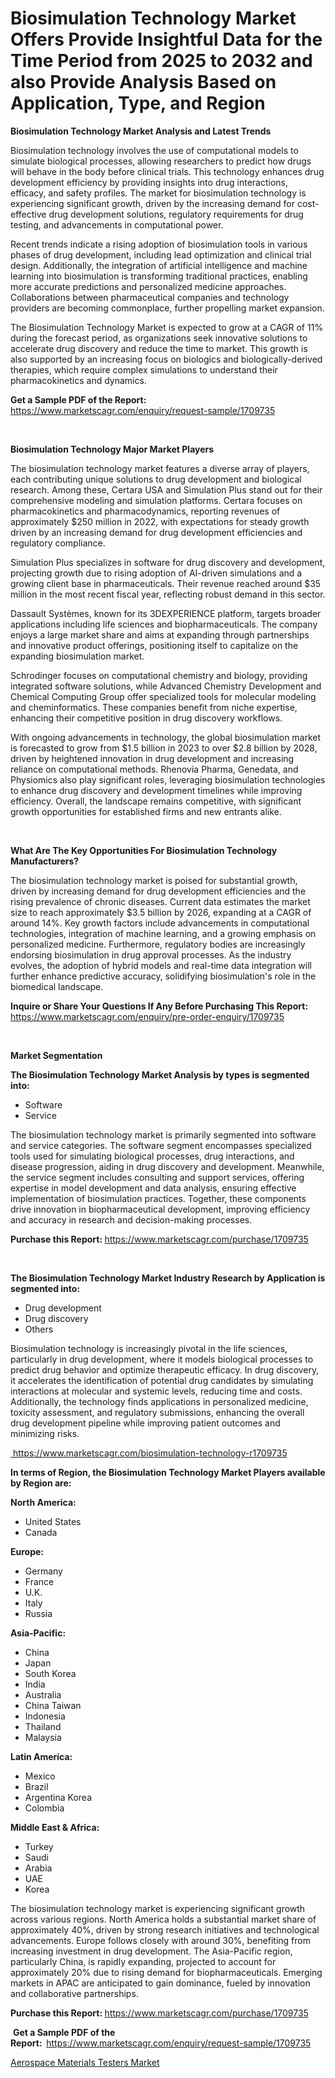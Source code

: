 <p><h1>Biosimulation Technology Market Offers Provide Insightful Data for the Time Period from 2025 to 2032 and also Provide Analysis Based on Application, Type, and Region</h1></p><p><strong>Biosimulation Technology Market Analysis and Latest Trends</strong></p>
<p><p>Biosimulation technology involves the use of computational models to simulate biological processes, allowing researchers to predict how drugs will behave in the body before clinical trials. This technology enhances drug development efficiency by providing insights into drug interactions, efficacy, and safety profiles. The market for biosimulation technology is experiencing significant growth, driven by the increasing demand for cost-effective drug development solutions, regulatory requirements for drug testing, and advancements in computational power.</p><p>Recent trends indicate a rising adoption of biosimulation tools in various phases of drug development, including lead optimization and clinical trial design. Additionally, the integration of artificial intelligence and machine learning into biosimulation is transforming traditional practices, enabling more accurate predictions and personalized medicine approaches. Collaborations between pharmaceutical companies and technology providers are becoming commonplace, further propelling market expansion.</p><p>The Biosimulation Technology Market is expected to grow at a CAGR of 11% during the forecast period, as organizations seek innovative solutions to accelerate drug discovery and reduce the time to market. This growth is also supported by an increasing focus on biologics and biologically-derived therapies, which require complex simulations to understand their pharmacokinetics and dynamics.</p></p>
<p><strong>Get a Sample PDF of the Report:&nbsp;</strong> <a href="https://www.marketscagr.com/enquiry/request-sample/1709735?utm_campaign=3263&utm_medium=2&utm_source=Github&utm_content=ia&utm_term=27032025&utm_id=biosimulation-technology">https://www.marketscagr.com/enquiry/request-sample/1709735</a></p>
<p>&nbsp;</p>
<p><strong>Biosimulation Technology Major Market Players</strong></p>
<p><p>The biosimulation technology market features a diverse array of players, each contributing unique solutions to drug development and biological research. Among these, Certara USA and Simulation Plus stand out for their comprehensive modeling and simulation platforms. Certara focuses on pharmacokinetics and pharmacodynamics, reporting revenues of approximately $250 million in 2022, with expectations for steady growth driven by an increasing demand for drug development efficiencies and regulatory compliance.</p><p>Simulation Plus specializes in software for drug discovery and development, projecting growth due to rising adoption of AI-driven simulations and a growing client base in pharmaceuticals. Their revenue reached around $35 million in the most recent fiscal year, reflecting robust demand in this sector.</p><p>Dassault Systèmes, known for its 3DEXPERIENCE platform, targets broader applications including life sciences and biopharmaceuticals. The company enjoys a large market share and aims at expanding through partnerships and innovative product offerings, positioning itself to capitalize on the expanding biosimulation market.</p><p>Schrodinger focuses on computational chemistry and biology, providing integrated software solutions, while Advanced Chemistry Development and Chemical Computing Group offer specialized tools for molecular modeling and cheminformatics. These companies benefit from niche expertise, enhancing their competitive position in drug discovery workflows.</p><p>With ongoing advancements in technology, the global biosimulation market is forecasted to grow from $1.5 billion in 2023 to over $2.8 billion by 2028, driven by heightened innovation in drug development and increasing reliance on computational methods. Rhenovia Pharma, Genedata, and Physiomics also play significant roles, leveraging biosimulation technologies to enhance drug discovery and development timelines while improving efficiency. Overall, the landscape remains competitive, with significant growth opportunities for established firms and new entrants alike.</p></p>
<p>&nbsp;</p>
<p><strong>What Are The Key Opportunities For Biosimulation Technology Manufacturers?</strong></p>
<p><p>The biosimulation technology market is poised for substantial growth, driven by increasing demand for drug development efficiencies and the rising prevalence of chronic diseases. Current data estimates the market size to reach approximately $3.5 billion by 2026, expanding at a CAGR of around 14%. Key growth factors include advancements in computational technologies, integration of machine learning, and a growing emphasis on personalized medicine. Furthermore, regulatory bodies are increasingly endorsing biosimulation in drug approval processes. As the industry evolves, the adoption of hybrid models and real-time data integration will further enhance predictive accuracy, solidifying biosimulation's role in the biomedical landscape.</p></p>
<p><strong>Inquire or Share Your Questions If Any Before Purchasing This Report:</strong> <a href="https://www.marketscagr.com/enquiry/pre-order-enquiry/1709735?utm_campaign=3263&utm_medium=2&utm_source=Github&utm_content=ia&utm_term=27032025&utm_id=biosimulation-technology">https://www.marketscagr.com/enquiry/pre-order-enquiry/1709735</a></p>
<p>&nbsp;</p>
<p><strong>Market Segmentation</strong></p>
<p><strong>The Biosimulation Technology Market Analysis by types is segmented into:</strong></p>
<p><ul><li>Software</li><li>Service</li></ul></p>
<p><p>The biosimulation technology market is primarily segmented into software and service categories. The software segment encompasses specialized tools used for simulating biological processes, drug interactions, and disease progression, aiding in drug discovery and development. Meanwhile, the service segment includes consulting and support services, offering expertise in model development and data analysis, ensuring effective implementation of biosimulation practices. Together, these components drive innovation in biopharmaceutical development, improving efficiency and accuracy in research and decision-making processes.</p></p>
<p><strong>Purchase this Report:&nbsp;</strong><a href="https://www.marketscagr.com/purchase/1709735?utm_campaign=3263&utm_medium=2&utm_source=Github&utm_content=ia&utm_term=27032025&utm_id=biosimulation-technology">https://www.marketscagr.com/purchase/1709735</a></p>
<p>&nbsp;</p>
<p><strong>The Biosimulation Technology Market Industry Research by Application is segmented into:</strong></p>
<p><ul><li>Drug development</li><li>Drug discovery</li><li>Others</li></ul></p>
<p><p>Biosimulation technology is increasingly pivotal in the life sciences, particularly in drug development, where it models biological processes to predict drug behavior and optimize therapeutic efficacy. In drug discovery, it accelerates the identification of potential drug candidates by simulating interactions at molecular and systemic levels, reducing time and costs. Additionally, the technology finds applications in personalized medicine, toxicity assessment, and regulatory submissions, enhancing the overall drug development pipeline while improving patient outcomes and minimizing risks.</p></p>
<p><a href="https://www.marketscagr.com/biosimulation-technology-r1709735?utm_campaign=3263&utm_medium=2&utm_source=Github&utm_content=ia&utm_term=27032025&utm_id=biosimulation-technology">&nbsp;https://www.marketscagr.com/biosimulation-technology-r1709735</a></p>
<p><strong>In terms of Region, the Biosimulation Technology Market Players available by Region are:</strong></p>
<p>
    <p> <strong> North America: </strong>
        <ul>
            <li>United States</li>
            <li>Canada</li>
        </ul>
        </p> 
    <p> <strong> Europe: </strong>
        <ul>
            <li>Germany</li>
            <li>France</li>
            <li>U.K.</li>
            <li>Italy</li>
            <li>Russia</li>
        </ul>
        </p> 
    <p> <strong> Asia-Pacific: </strong>
        <ul>
            <li>China</li>
            <li>Japan</li>
            <li>South Korea</li>
            <li>India</li>
            <li>Australia</li>
            <li>China Taiwan</li>
            <li>Indonesia</li>
            <li>Thailand</li>
            <li>Malaysia</li>
        </ul>
        </p> 
    <p> <strong> Latin America: </strong>
        <ul>
            <li>Mexico</li>
            <li>Brazil</li>
            <li>Argentina Korea</li>
            <li>Colombia</li>
        </ul>
        </p> 
    <p> <strong> Middle East & Africa: </strong>
        <ul>
            <li>Turkey</li>
            <li>Saudi</li>
            <li>Arabia</li>
            <li>UAE</li>
            <li>Korea</li>
        </ul>
    </p>
    </p>
<p><p>The biosimulation technology market is experiencing significant growth across various regions. North America holds a substantial market share of approximately 40%, driven by strong research initiatives and technological advancements. Europe follows closely with around 30%, benefiting from increasing investment in drug development. The Asia-Pacific region, particularly China, is rapidly expanding, projected to account for approximately 20% due to rising demand for biopharmaceuticals. Emerging markets in APAC are anticipated to gain dominance, fueled by innovation and collaborative partnerships.</p></p>
<p><strong>Purchase this Report: </strong><a href="https://www.marketscagr.com/purchase/1709735?utm_campaign=3263&utm_medium=2&utm_source=Github&utm_content=ia&utm_term=27032025&utm_id=biosimulation-technology">https://www.marketscagr.com/purchase/1709735</a></p>
<p>&nbsp;<strong>Get a Sample PDF of the Report:&nbsp;&nbsp;</strong><a href="https://www.marketscagr.com/enquiry/request-sample/1709735?utm_campaign=3263&utm_medium=2&utm_source=Github&utm_content=ia&utm_term=27032025&utm_id=biosimulation-technology">https://www.marketscagr.com/enquiry/request-sample/1709735</a></p>
<p><strong></strong></p>
<p><p><a href="https://github.com/signallaikun/Market-Research-Report-List-1/blob/main/aerospace-materials-testers-market.md?utm_campaign=3263&utm_medium=2&utm_source=Github&utm_content=ia&utm_term=27032025&utm_id=biosimulation-technology">Aerospace Materials Testers Market</a></p></p>